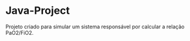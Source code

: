 # Java-Project
Projeto criado para simular um sistema responsável por calcular a relação PaO2/FiO2.

